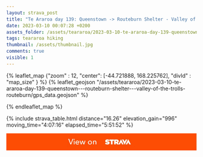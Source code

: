 ```yaml
---
layout: strava_post
title: "Te Araroa day 139: Queenstown -> Routeburn Shelter - Valley of the trolls (Routeburn)"
date: 2023-03-10 00:07:28 +0200
assets_folder: /assets/teararoa/2023-03-10-te-araroa-day-139-queenstown---routeburn-shelter---valley-of-the-trolls-routeburn
tags: teararoa hiking
thumbnail: /assets/thumbnail.jpg
comments: true
visible: 1
---
```



{% leaflet_map {"zoom" : 12,
                  "center": [-44.721888, 168.225762],
                 "divId" : "map_size" } %}
    {% leaflet_geojson "/assets/teararoa/2023-03-10-te-araroa-day-139-queenstown---routeburn-shelter---valley-of-the-trolls-routeburn/gps_data.geojson" %}

{% endleaflet_map %}





{% include strava_table.html distance="16.26" elevation_gain="996" moving_time="4:07:16" elapsed_time="5:51:52" %}

[![](/assets/strava.jpg)](https://www.strava.com/activities/8710714009)

